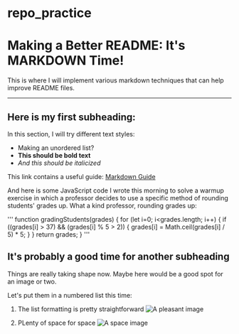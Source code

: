 # repo_practice
# Making a Better README: It's MARKDOWN Time!
This is where I will implement various markdown techniques that can help improve README files.

---------------------------------

## Here is my first subheading:

In this section, I will try different text styles:
* Making an unordered list?
* **This should be bold text**
* *And this should be italicized*

This link contains a useful guide:
[Markdown Guide](https://www.markdownguide.org)

And here is some JavaScript code I wrote this morning to solve a warmup exercise in which a professor decides to use a specific method of rounding students' grades up. What a kind professor, rounding grades up:

'''
function gradingStudents(grades) {
    for (let i=0; i<grades.length; i++) {
        if ((grades[i] > 37) && (grades[i] % 5 > 2)) {
                grades[i] = Math.ceil(grades[i] / 5) * 5;
        }
    }
    return grades;
}
'''

## It's probably a good time for another subheading

Things are really taking shape now. Maybe here would be a good spot for an image or two.

Let's put them in a numbered list this time:
1. The list formatting is pretty straightforward
![A pleasant image](https://cache.desktopnexus.com/thumbseg/670/670481-bigthumbnail.jpg)

2. PLenty of space for space
![A space image](https://www.universetoday.com/wp-content/uploads/2007/03/2007-0305ngc253.thumbnail.jpg)